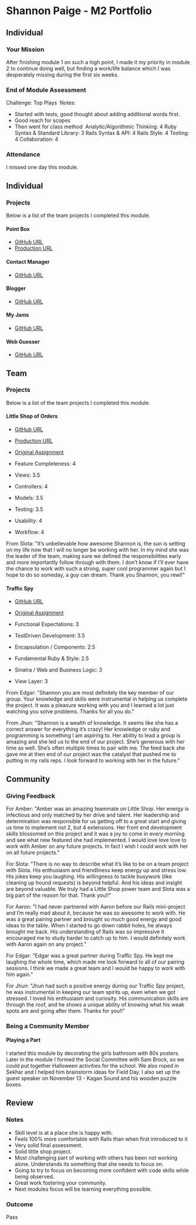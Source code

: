 # Shannon Paige - M2 Portfolio

## Individual

### Your Mission
After finishing module 1 on such a high point, I made it my priority in module 2 to continue doing well, but finding a work/life balance which I was desperately missing during the first six weeks.

### End of Module Assessment

Challenge: Top Plays
​
Notes:
​
* Started with tests, good thought about adding additional words first.
* Good reach for scopes
* Then went for class method
​
Analytic/Algorithmic Thinking: 4
​Ruby Syntax & Standard Library: 3
​Rails Syntax & API: 4
​Rails Style: 4
​Testing: 4
​Collaboration: 4
​

### Attendance

I missed one day this module.

## Individual

### Projects

Below is a list of the team projects I completed this module.

#### Point Box
* [GitHub URL](https://github.com/acareaga/point-box)
* [Production URL](https://polar-gorge-7335.herokuapp.com/)

#### Contact Manager
* [GitHub URL](https://github.com/ShannonPaige/contact_manager)

#### Blogger
* [GitHub URL](https://github.com/ShannonPaige/blogger)

#### My Jams
* [GitHub URL](https://github.com/ShannonPaige/my_jams)

#### Web Guesser
* [GitHub URL](https://github.com/ShannonPaige/web_guesser)

## Team

### Projects

Below is a list of the team projects I completed this module.

#### Little Shop of Orders

* [GitHub URL](https://github.com/amcrawford/slota-shop)
* [Production URL](https://young-harbor-1645.herokuapp.com)
* [Original Assignment](https://github.com/turingschool/curriculum/blob/master/source/projects/little_shop.markdown)

* Feature Completeness: 4
* Views: 3.5
* Controllers: 4
* Models: 3.5
* Testing: 3.5  
* Usability: 4
* Workflow: 4

From Slota: "It’s unbelievable how awesome Shannon is, the sun is setting on my life now that I will no longer be working with her. In my mind she was the leader of the team, making sure we defined the responsibilities early and more importantly follow through  with them. I don’t know if I’ll ever have the chance to work with such a strong, super cool programmer again but I hope to do so someday, a guy can dream. Thank you Shannon, you rewl!"


#### Traffic Spy

* [GitHub URL](https://github.com/edgarduran/traffic-spy-skeleton)
* [Original Assignment](https://github.com/turingschool/curriculum/blob/master/source/projects/traffic_spy.markdown)

* Functional Expectations: 3
* TestDriven Development: 3.5
* Encapsulation / Components: 2.5
* Fundamental Ruby & Style: 2.5
* Sinatra / Web and Business Logic: 3
* View Layer: 3

From Edgar: "Shannon you are most definitely the key member of our group. Your knowledge and skills were instrumental in helping us complete the project. It was a pleasure working with you and I learned a lot just watching you solve problems. Thanks for all you do."

From Jhun: "Shannon is a wealth of knowledge. It seems like she has a correct answer for everything it’s crazy! Her knowledge or ruby and programming is something I am aspiring to. Her ability to lead a group is amazing and she led us to the end of our project. She’s generous with her time as well. She’s often multiple times to pair with me. The feed back she gave me at then end of our project was the catalyst that pushed me to putting in my rails reps. I look forward to working with her in the future."

## Community

### Giving Feedback
For Amber: "Amber was an amazing teammate on Little Shop. Her energy is infectious and only matched by her drive and talent. Her leadership and determination was responsible for us getting off to a great start and giving us time to implement not 2, but 4 extensions. Her front end development skills blossomed on this project and it was a joy to come in every morning and see what new featured she had implemented. I would love love love to work with Amber on any future projects. In fact I wish I could work with her on all future projects."

For Slota: "There is no way to describe what it’s like to be on a team project with Slota. His enthusiasm and friendliness keep energy up and stress low. His jokes keep you laughing. His willingness to tackle busywork (like cleaning up hound requests) is beyond helpful. And his ideas and insight are beyond valuable. We truly had a Little Shop power team and Slota was a big part of the reason for that. Thank you!!"

For Aaron: "I had never partnered with Aaron before our Rails mini-project and I’m really mad about it, because he was so awesome to work with. He was a great pairing partner and brought so much good energy and good ideas to the table. When I started to go down rabbit holes, he always brought me back. His understanding of Rails was so impressive it encouraged me to study harder to catch up to him. I would definitely work with Aaron again on any project."

For Edgar: "Edgar was a great partner during Traffic Spy. He kept me laughing  the whole time, which made me look forward to all of our pairing sessions. I think we made a great team and I would be happy to work with him again."

For Jhun: "Jhun had such a positive energy during our Traffic Spy project, he was instrumental in keeping our team spirits up, even when we got stressed. I loved his enthusiasm and curiosity. His communication skills are through the roof, and he shows a unique ability of knowing what his weak spots are and going after them. Thanks for you!!"

### Being a Community Member

#### Playing a Part

I started this module by decorating the girls bathroom with 80s posters.
Later in the module I formed the Social Committee with Sam Brock, so we could put together Halloween activities for the school. We also roped in Sekhar and I helped him brainstorm ideas for Field Day.
I also set up the guest speaker on November 13 - Kagan Sound and his wooden puzzle boxes.

## Review

### Notes

* Skill level is at a place she is happy with. 
* Feels 100% more comfortable with Rails than when first introduced to it
* Very solid final assessment. 
* Solid little shop project. 
* Most challenging part of working with others has been not working alone. Understands its something that she needs to focus on. 
* Going to try to focus on becoming more confident with code skills while being observed. 
* Great work fostering your community. 
* Next modules focus will be learning everything possible. 

### Outcome

Pass
